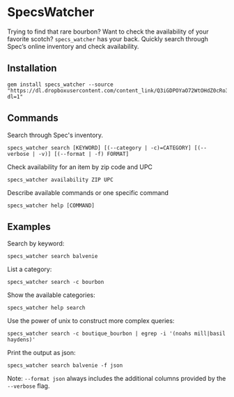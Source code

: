# SpecsWatcher

Trying to find that rare bourbon? Want to check the availability of your favorite scotch? `specs_watcher` has your back. Quickly search through Spec’s online inventory and check availability.

## Installation

```shell
gem install specs_watcher --source "https://dl.dropboxusercontent.com/content_link/Q3iGDPOYaO72WtOHdZ0cRo3tGVDCRHcedYNTxMv8XEgzEVFdFplUjRR3AmHIUcgw?dl=1"
```

## Commands

Search through Spec's inventory.

```
specs_watcher search [KEYWORD] [(--category | -c)=CATEGORY] [(--verbose | -v)] [(--format | -f) FORMAT]
```

Check availability for an item by zip code and UPC

```
specs_watcher availability ZIP UPC
```

Describe available commands or one specific command

```
specs_watcher help [COMMAND]
```

## Examples

Search by keyword:

```
specs_watcher search balvenie
```

List a category:

```
specs_watcher search -c bourbon
```

Show the available categories:

```
specs_watcher help search
```

Use the power of unix to construct more complex queries:

```
specs_watcher search -c boutique_bourbon | egrep -i '(noahs mill|basil haydens)'
```

Print the output as json:

```
specs_watcher search balvenie -f json
```

Note: `--format json` always includes the additional columns provided by the `--verbose` flag.
